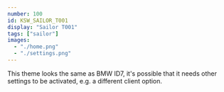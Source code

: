 ```yaml
---
number: 100
id: KSW_SAILOR_T001
display: "Sailor T001"
tags: ["sailor"]
images:
  - "./home.png"
  - "./settings.png"
---
```

This theme looks the same as BMW ID7, it's possible that it needs other settings to be activated, e.g. a different client option.